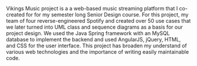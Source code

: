 
Vikings Music project is a a web-based music streaming platform that I co-created for for my semester long Senior Design course. For this project, my team of four reverse-engineered Spotify and created over 50 use cases that we later turned into UML class and sequence diagrams as a basis for our project design. We used the Java Spring framework with an MySQL database to implement the backend and used AngularJS, jQuery, HTML, and CSS for the user interface. This project has broaden my understand of various web technologies and the importance of writing easily maintainable code.


